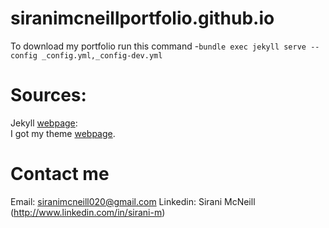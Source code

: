 # siranimcneillportfolio.github.io 

To download my portfolio run this command -`bundle exec jekyll serve --config _config.yml,_config-dev.yml`

# Sources:

Jekyll [webpage](https://jekyllrb.com/):  
I got my theme [webpage]("https://github.com/sergiokopplin/indigo").


# Contact me
Email: siranimcneill020@gmail.com
Linkedin: Sirani McNeill (http://www.linkedin.com/in/sirani-m)
    
    

